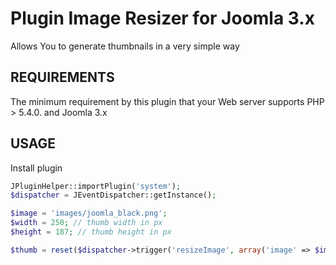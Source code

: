 Plugin Image Resizer for Joomla 3.x
===================================

Allows You to generate thumbnails in a very simple way

REQUIREMENTS
------------

The minimum requirement by this plugin that your Web server supports PHP > 5.4.0. and Joomla 3.x


USAGE
------------

Install plugin

```php
JPluginHelper::importPlugin('system');
$dispatcher = JEventDispatcher::getInstance();

$image = 'images/joomla_black.png';
$width = 250; // thumb width in px
$height = 187; // thumb height in px

$thumb = reset($dispatcher->trigger('resizeImage', array('image' => $image, 'width' => $width, 'height' => $height)));
```
